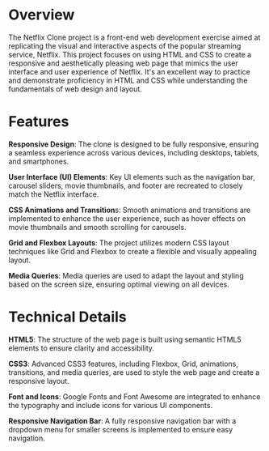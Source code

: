 # Overview
The Netflix Clone project is a front-end web development exercise aimed at replicating the visual and interactive aspects of the popular streaming service, Netflix. This project focuses on using HTML and CSS to create a responsive and aesthetically pleasing web page that mimics the user interface and user experience of Netflix. It's an excellent way to practice and demonstrate proficiency in HTML and CSS while understanding the fundamentals of web design and layout.

# Features
**Responsive Design**: The clone is designed to be fully responsive, ensuring a seamless experience across various devices, including desktops, tablets, and smartphones.

**User Interface (UI) Elements**: Key UI elements such as the navigation bar, carousel sliders, movie thumbnails, and footer are recreated to closely match the Netflix interface.

**CSS Animations and Transition**s: Smooth animations and transitions are implemented to enhance the user experience, such as hover effects on movie thumbnails and smooth scrolling for carousels.

**Grid and Flexbox Layouts**: The project utilizes modern CSS layout techniques like Grid and Flexbox to create a flexible and visually appealing layout.
    
**Media Queries**: Media queries are used to adapt the layout and styling based on the screen size, ensuring optimal viewing on all devices.

# Technical Details

**HTML5**: The structure of the web page is built using semantic HTML5 elements to ensure clarity and accessibility.
    
**CSS3**: Advanced CSS3 features, including Flexbox, Grid, animations, transitions, and media queries, are used to style the web page and create a responsive layout.
    
**Font and Icons**: Google Fonts and Font Awesome are integrated to enhance the typography and include icons for various UI components.
    
**Responsive Navigation Bar**: A fully responsive navigation bar with a dropdown menu for smaller screens is implemented to ensure easy navigation.
